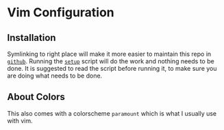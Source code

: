 # Vim Configuration

## Installation

Symlinking to right place will make it more easier to maintain this repo in [`github`](https://github.com/ryukamish). Running the [`setup`](./setup) script will do the work and nothing needs to be done. It is suggested to read the script before running it, to make sure you are doing what needs to be done.

## About Colors

This also comes with a colorscheme `paramount` which is what I usually use with vim.
